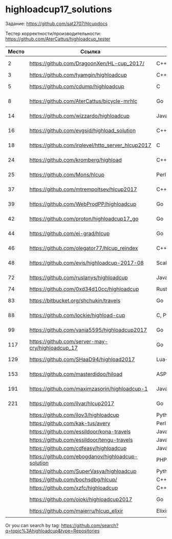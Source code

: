 # highloadcup17_solutions

Задание: https://github.com/sat2707/hlcupdocs

Тестер корректности/производительности: https://github.com/AterCattus/highloadcup_tester

| Место  | Ссылка | Язык | Штраф | Имя |
| ------------- | ------------- | ------------- | ------------- | ------------- |
| 2 | https://github.com/DragoonXen/HL-cup_2017/ | C++ | 136.28793 | Алексей Дичковский |
| 3 | https://github.com/tyamgin/highloadcup | C++ | 142.19623 | Иван Тямгин |
| 5 | https://github.com/cdump/highloadcup | С | 143.62501 | Максим Андреев |
| 8 | https://github.com/AterCattus/bicycle-mrhlc | Go | 189.50301 | Алексей Акулович |
| 14 | https://github.com/wizzardo/highloadcup | Java | 196.01050 | Mikhail Bobrutskov |
| 16 | https://github.com/evgsid/highload_solution | C++ | 197.54879 | Евгений Сидоренко |
| 18 | https://github.com/irqlevel/http_server_hlcup2017 | C | 203.19005 | Andrey Smetanin |
| 24 | https://github.com/kromberg/highload | С++ | 210.37382 | Егор Кромберг |
| 25 | https://github.com/Mons/hlcup | Perl | 212.34872 | Mons Anderson |
| 37 | https://github.com/mtrempoltsev/hlcup2017 | С++ | 225.53005 | Максим Тремпольцев |
| 39 | https://github.com/WebProdPP/highloadcup | Go | 226.86371 | Александр Майорский |
| 42 | https://github.com/proton/highloadcup17_go | Go | 234.53744 | Peter Savichev |
| 44 | https://github.com/ei-grad/hlcup | Go | 241.77205 | Андрей Григорьев |
| 46 | https://github.com/olegator77/hlcup_reindex | C++ | 244.98897 | Oleg Gerasimov |
| 48 | https://github.com/evis/highloadcup-2017-08 | Scala | 246.35233 | Evgeny Veretennikov |
| 72 | https://github.com/ruslanys/highloadcup | Java | 274.20083 | Руслан Молчанов |
| 74 | https://github.com/0xd34d10cc/highloadcup | Rust | 275.25939 | Jon Snow |
| 83 | https://bitbucket.org/shchukin/travels | Go | 310.28113 | Александр Щукин |
| 88 | https://github.com/lockie/highload-cup | C, Python | 325.22460 | Андрей Кравчукъ |
| 99 | https://github.com/vania5595/highloadcup2017 | Go | 480.88691 | Иван Широкопояс |
| 117 | https://github.com/server-may-cry/highloadcup_17 | Go | 1028.86225 | Сергей Оплетаев |
| 129 | https://github.com/SHaaD94/highload2017 | Lua+Tarantool | 3565.56944 | Евгений Зуйкин |
| 153 | https://github.com/masterdidoo/hiload | ASP.NET Core | 48041.27 | Александр Семенов |
| 191 | https://github.com/maximzasorin/highloadcup-1 | Javascript | 649548.64 | Maxim Zasorin |
| 221 | https://github.com/ilvar/hlcup2017 | Go | 1284090.51 | Arcady Chumachenko |
|  | https://github.com/ilov3/highloadcup | Python |  |  |
|  | https://github.com/kak-tus/avery | Perl |  |  |
|  | https://github.com/essildoor/kona-travels | Java |  |  |
|  | https://github.com/essildoor/tengu-travels | Java |  |  |
|  | https://github.com/cdfeasy/highloadcup | Java |  |  |
|  | https://github.com/ebogdanov/highloadcup-solution | PHP |  |  |
|  | https://github.com/SuperVasya/highloadcup | Python |  |  |
|  | https://github.com/bochsdbg/hlcup/ | C++ |  |  |
|  | https://github.com/xzfc/highloadcup | C++ |  |  |
|  | https://github.com/oioki/highloadcup2017 | Go |  | Alexander Tarasov |
|  | https://github.com/maierru/hlcup_elixir | Elixir |  |  |
|  |  |  |  |  |

Or you can search by tag: https://github.com/search?q=topic%3Ahighloadcup&type=Repositories
